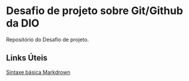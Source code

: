 # Desafio de projeto sobre Git/Github da DIO 

Repositório do Desafio de projeto.

## Links Úteis

[Sintaxe básica Markdrown](https://www.markdownguide.org/)
